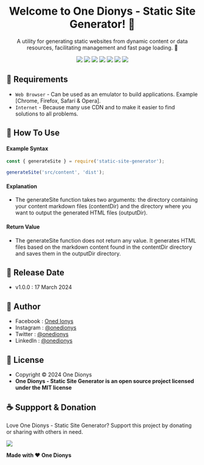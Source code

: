 <h1 align="center">Welcome to One Dionys - Static Site Generator! 👋 </h1>

<p align="center">A utility for generating static websites from dynamic content or data resources, facilitating management and fast page loading. 💖 </p>

<p align="center">
<img src="https://img.shields.io/github/contributors/onedionys/onedionys-static-site-generator?style=flat-square">
<img src="https://img.shields.io/github/issues/onedionys/onedionys-static-site-generator?style=flat-square">
<img src="https://img.shields.io/github/stars/onedionys/onedionys-static-site-generator?style=flat-square"> 
<img src="https://img.shields.io/github/forks/onedionys/onedionys-static-site-generator?style=flat-square">
<img src="https://img.shields.io/github/last-commit/onedionys/onedionys-static-site-generator.svg?style=flat-square">
<img src="https://img.shields.io/github/languages/code-size/onedionys/onedionys-static-site-generator?style=flat-square">
<img src="https://img.shields.io/github/license/onedionys/onedionys-static-site-generator?style=flat-square">
</p>

## 💾 Requirements

* `Web Browser` - Can be used as an emulator to build applications. Example [Chrome, Firefox, Safari & Opera].
* `Internet` - Because many use CDN and to make it easier to find solutions to all problems.

## 🎯 How To Use

#### Example Syntax

```javascript
const { generateSite } = require('static-site-generator');

generateSite('src/content', 'dist');
```

#### Explanation

* The generateSite function takes two arguments: the directory containing your content markdown files (contentDir) and the directory where you want to output the generated HTML files (outputDir).

#### Return Value

* The generateSite function does not return any value. It generates HTML files based on the markdown content found in the contentDir directory and saves them in the outputDir directory.

## 📆 Release Date

* v1.0.0 : 17 March 2024

## 🧑 Author

* Facebook : <a href="https://www.facebook.com/theonedionys"> Oned Ionys</a>
* Instagram : <a href="https://www.instagram.com/onedionys/"> @onedionys</a>
* Twitter : <a href="https://twitter.com/onedionys"> @onedionys</a>
* LinkedIn :  <a href="https://www.linkedin.com/in/onedionys/"> @onedionys</a>

## 📝 License

* Copyright © 2024 One Dionys
* **One Dionys - Static Site Generator is an open source project licensed under the MIT license**

## ☕️ Suppport & Donation

Love One Dionys - Static Site Generator? Support this project by donating or sharing with others in need.

<a href="https://www.buymeacoffee.com/onedionys"><img src="https://img.shields.io/badge/Buy_Me_A_Coffee-FFDD00?style=for-the-badge&logo=buy-me-a-coffee&logoColor=black"/> </a>

**Made with ❤️ One Dionys**
